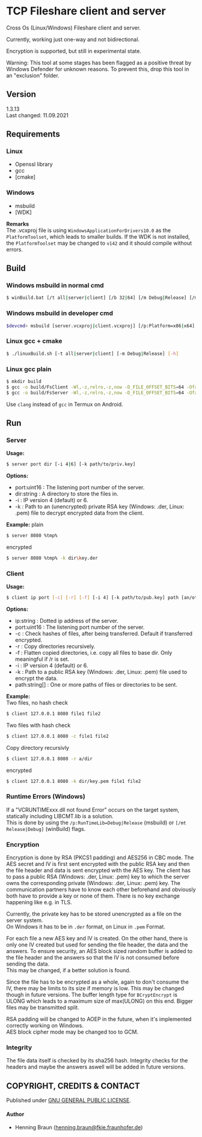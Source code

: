 # TCP Fileshare client and server
Cross Os (Linux/Windows) Fileshare client and server.  

Currently, working just one-way and not bidirectional.

Encryption is supported, but still in experimental state.

Warning: 
This tool at some stages has been flagged as a positive threat by Windows Defender for unknown reasons. 
To prevent this, drop this tool in an "exclusion" folder.


## Version ##
1.3.13  
Last changed: 11.09.2021


## Requirements
### Linux ###
- Openssl library
- gcc
- [cmake]

### Windows ###
- msbuild 
- [WDK]

**Remarks**  
The .vcxproj file is using `WindowsApplicationForDrivers10.0` as the `PlatformToolset`, which leads to smaller builds. 
If the WDK is not installed, the `PlatformToolset` may be changed to `v142` and it should compile without errors.


## Build

### Windows msbuild in normal cmd
```bash
$ winBuild.bat [/t all|server|client] [/b 32|64] [/m Debug|Release] [/mt no|Release|Debug]  [/?]
```

### Windows msbuild in developer cmd
```bash
$devcmd> msbuild [server.vcxproj|client.vcxproj] [/p:Platform=x86|x64] [/p:Configuration=Debug|Release] [/p:RunTimeLib=Debug|Release]
```

### Linux gcc + cmake 
```bash
$ ./linuxBuild.sh [-t all|server|client] [-m Debug|Release] [-h]
```

### Linux gcc plain
```bash
$ mkdir build
$ gcc -o build/FsClient -Wl,-z,relro,-z,now -D_FILE_OFFSET_BITS=64 -Ofast -L/usr/lib -lcrypto src/client.c shared/*.c shared/collections/*.c shared/crypto/linux/*.c shared/files/Files.c shared/files/FilesL.c shared/net/sock.c shared/net/linSock.c src/FsHeader.c -Ishared  
$ gcc -o build/FsServer -Wl,-z,relro,-z,now -D_FILE_OFFSET_BITS=64 -Ofast -L/usr/lib -lcrypto src/server.c shared/*.c shared/collections/*.c shared/crypto/linux/*.c shared/files/Files.c shared/files/FilesL.c shared/net/sock.c shared/net/linSock.c src/FsHeader.c -Ishared  
```
Use `clang` instead of `gcc` in Termux on Android.

## Run
### Server
**Usage:**
```bash
$ server port dir [-i 4|6] [-k path/to/priv.key]
```
**Options:**
 - port:uint16 : The listening port number of the server.
 - dir:string : A directory to store the files in. 
 - -i : IP version 4 (default) or 6. 
 - -k : Path to an (unencrypted) private RSA key (Windows: .der, Linux: .pem) file to decrypt encrypted data from the client. 
 
**Example:**
plain
```bash
$ server 8080 %tmp%
```
encrypted
```bash
$ server 8080 %tmp% -k dir\key.der
```

### Client
**Usage:**
```bash
$ client ip port [-c] [-r] [-f] [-i 4] [-k path/to/pub.key] path [an/other/path ...]
```
**Options:**
 - ip:string : Dotted ip address of the server.
 - port:uint16 : The listening port number of the server.
 - -c : Check hashes of files, after being transferred. Default if transferred encrypted.
 - -r : Copy directories recursively.
 - -f : Flatten copied directories, i.e. copy all files to base dir. Only meaningful if /r is set.
 - -i : IP version 4 (default) or 6.
 - -k : Path to a public RSA key (Windows: .der, Linux: .pem) file used to encrypt the data.
 - path:string[] : One or more paths of files or directories to be sent.
 
**Example:**  
Two files, no hash check
```bash
$ client 127.0.0.1 8080 file1 file2
```
Two files with hash check
```bash
$ client 127.0.0.1 8080 -c file1 file2
```
Copy directory recursivly
```bash
$ client 127.0.0.1 8080 -r a/dir
```
encrypted
```bash
$ client 127.0.0.1 8080 -k dir/key.pem file1 file2
```


### Runtime Errors (Windows)
If a "VCRUNTIMExxx.dll not found Error" occurs on the target system, statically including LIBCMT.lib is a solution.  
This is done by using the `/p:RunTimeLib=Debug|Release` (msbuild) or `[/mt Release|Debug]` (winBuild) flags.


### Encryption
Encryption is done by RSA (PKCS1 padding) and AES256 in CBC mode.
The AES secret and IV is first sent encrypted with the public RSA key and then the file header and data is sent encrypted with the AES key.
The client has to pass a public RSA (Windows: .der, Linux: .pem) key to which the server owns the corresponding private (Windows: .der, Linux: .pem) key.
The communication partners have to know each other beforehand and obviously both have to provide a key or none of them.
There is no key exchange happening like e.g. in TLS.  

Currently, the private key has to be stored unencrypted as a file on the server system.  
On Windows it has to be in `.der` format, on Linux in `.pem` Format.

For each file a new AES key and IV is created.
On the other hand, there is only one IV created but used for sending the file header, the data and the answers.
To ensure security, an AES block sized random buffer is added to the file header and the answers so that the IV is not consumed before sending the data.  
This may be changed, if a better solution is found.

Since the file has to be encrypted as a whole, again to don't consume the IV, there may be limits to its size if memory is low.
This may be changed though in future versions.
The buffer length type for `BCryptEncrypt` is ULONG which leads to a maximum size of max(ULONG) on this end.
Bigger files may be transmitted split.

RSA padding will be changed to AOEP in the future, when it's implemented correctly working on Windows.  
AES block cipher mode may be changed too to GCM.


### Integrity
The file data itself is checked by its sha256 hash. 
Integrity checks for the headers and maybe the answers aswell will be added in future versions.


## COPYRIGHT, CREDITS & CONTACT ## 
Published under [GNU GENERAL PUBLIC LICENSE](LICENSE).

#### Author ####
- Henning Braun ([henning.braun@fkie.fraunhofer.de](henning.braun@fkie.fraunhofer.de)) 
